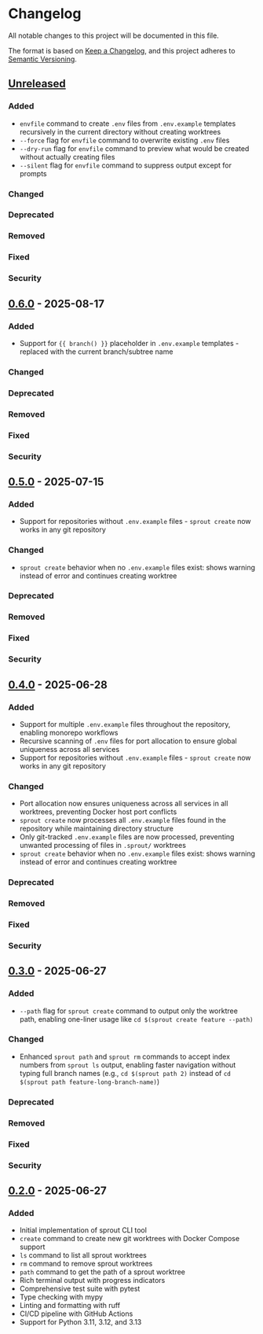 # Changelog

All notable changes to this project will be documented in this file.

The format is based on [Keep a Changelog](https://keepachangelog.com/en/1.0.0/),
and this project adheres to [Semantic Versioning](https://semver.org/spec/v2.0.0.html).

## [Unreleased]

### Added
- `envfile` command to create `.env` files from `.env.example` templates recursively in the current directory without creating worktrees
- `--force` flag for `envfile` command to overwrite existing `.env` files
- `--dry-run` flag for `envfile` command to preview what would be created without actually creating files
- `--silent` flag for `envfile` command to suppress output except for prompts

### Changed

### Deprecated

### Removed

### Fixed

### Security

## [0.6.0] - 2025-08-17

### Added
- Support for `{{ branch() }}` placeholder in `.env.example` templates - replaced with the current branch/subtree name

### Changed

### Deprecated

### Removed

### Fixed

### Security

## [0.5.0] - 2025-07-15

### Added
- Support for repositories without `.env.example` files - `sprout create` now works in any git repository

### Changed
- `sprout create` behavior when no `.env.example` files exist: shows warning instead of error and continues creating worktree

### Deprecated

### Removed

### Fixed

### Security

## [0.4.0] - 2025-06-28

### Added
- Support for multiple `.env.example` files throughout the repository, enabling monorepo workflows
- Recursive scanning of `.env` files for port allocation to ensure global uniqueness across all services
- Support for repositories without `.env.example` files - `sprout create` now works in any git repository

### Changed
- Port allocation now ensures uniqueness across all services in all worktrees, preventing Docker host port conflicts
- `sprout create` now processes all `.env.example` files found in the repository while maintaining directory structure
- Only git-tracked `.env.example` files are now processed, preventing unwanted processing of files in `.sprout/` worktrees
- `sprout create` behavior when no `.env.example` files exist: shows warning instead of error and continues creating worktree

### Deprecated

### Removed

### Fixed

### Security

## [0.3.0] - 2025-06-27

### Added
- `--path` flag for `sprout create` command to output only the worktree path, enabling one-liner usage like `cd $(sprout create feature --path)`

### Changed
- Enhanced `sprout path` and `sprout rm` commands to accept index numbers from `sprout ls` output, enabling faster navigation without typing full branch names (e.g., `cd $(sprout path 2)` instead of `cd $(sprout path feature-long-branch-name)`)

### Deprecated

### Removed

### Fixed

### Security

## [0.2.0] - 2025-06-27

### Added
- Initial implementation of sprout CLI tool
- `create` command to create new git worktrees with Docker Compose support
- `ls` command to list all sprout worktrees
- `rm` command to remove sprout worktrees
- `path` command to get the path of a sprout worktree
- Rich terminal output with progress indicators
- Comprehensive test suite with pytest
- Type checking with mypy
- Linting and formatting with ruff
- CI/CD pipeline with GitHub Actions
- Support for Python 3.11, 3.12, and 3.13

[Unreleased]: https://github.com/SecDev-Lab/sprout/compare/v0.6.0...HEAD
[0.2.0]: https://github.com/SecDev-Lab/sprout/compare/v0.2.0...HEAD

[0.3.0]: https://github.com/SecDev-Lab/sprout/compare/v0.3.0...HEAD

[0.4.0]: https://github.com/SecDev-Lab/sprout/compare/v0.4.0...HEAD

[0.5.0]: https://github.com/SecDev-Lab/sprout/compare/v0.5.0...HEAD

[0.6.0]: https://github.com/SecDev-Lab/sprout/compare/v0.6.0...HEAD
